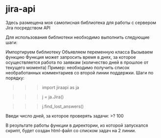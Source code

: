 # jira-api
Здесь размещена моя самописная библиотека для работы с сервером Jira посредством API

Для использования библиотеки необходимо выполнить следующие шаги:

Импортируем библиотеку
Объявляем переменную класса
Вызываем функцию
Функция может запросить время в днях, за которое осуществляется работа по заявкам (количество дней в прошлое от текущего момента)
Пример: необходимо получить список необработанных комментариев со второй линии поддержки. Шаги по порядку: 

>>> import jiraapi as ja

>>> j = ja.Jira()

>>> j.find_lost_answers()

Введи число дней, за которое проверять задачи: >? 100

В результате работы функции в директории, из которой запускался скрипт, будет создан html-файл со списком задач на 2 линии.
